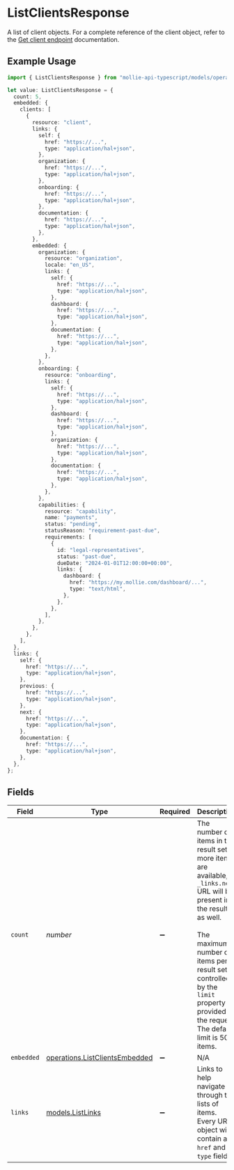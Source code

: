 # ListClientsResponse

A list of client objects. For a complete reference of the client object, refer to the
[Get client endpoint](get-client) documentation.

## Example Usage

```typescript
import { ListClientsResponse } from "mollie-api-typescript/models/operations";

let value: ListClientsResponse = {
  count: 5,
  embedded: {
    clients: [
      {
        resource: "client",
        links: {
          self: {
            href: "https://...",
            type: "application/hal+json",
          },
          organization: {
            href: "https://...",
            type: "application/hal+json",
          },
          onboarding: {
            href: "https://...",
            type: "application/hal+json",
          },
          documentation: {
            href: "https://...",
            type: "application/hal+json",
          },
        },
        embedded: {
          organization: {
            resource: "organization",
            locale: "en_US",
            links: {
              self: {
                href: "https://...",
                type: "application/hal+json",
              },
              dashboard: {
                href: "https://...",
                type: "application/hal+json",
              },
              documentation: {
                href: "https://...",
                type: "application/hal+json",
              },
            },
          },
          onboarding: {
            resource: "onboarding",
            links: {
              self: {
                href: "https://...",
                type: "application/hal+json",
              },
              dashboard: {
                href: "https://...",
                type: "application/hal+json",
              },
              organization: {
                href: "https://...",
                type: "application/hal+json",
              },
              documentation: {
                href: "https://...",
                type: "application/hal+json",
              },
            },
          },
          capabilities: {
            resource: "capability",
            name: "payments",
            status: "pending",
            statusReason: "requirement-past-due",
            requirements: [
              {
                id: "legal-representatives",
                status: "past-due",
                dueDate: "2024-01-01T12:00:00+00:00",
                links: {
                  dashboard: {
                    href: "https://my.mollie.com/dashboard/...",
                    type: "text/html",
                  },
                },
              },
            ],
          },
        },
      },
    ],
  },
  links: {
    self: {
      href: "https://...",
      type: "application/hal+json",
    },
    previous: {
      href: "https://...",
      type: "application/hal+json",
    },
    next: {
      href: "https://...",
      type: "application/hal+json",
    },
    documentation: {
      href: "https://...",
      type: "application/hal+json",
    },
  },
};
```

## Fields

| Field                                                                                                                                                                                                                                                                     | Type                                                                                                                                                                                                                                                                      | Required                                                                                                                                                                                                                                                                  | Description                                                                                                                                                                                                                                                               | Example                                                                                                                                                                                                                                                                   |
| ------------------------------------------------------------------------------------------------------------------------------------------------------------------------------------------------------------------------------------------------------------------------- | ------------------------------------------------------------------------------------------------------------------------------------------------------------------------------------------------------------------------------------------------------------------------- | ------------------------------------------------------------------------------------------------------------------------------------------------------------------------------------------------------------------------------------------------------------------------- | ------------------------------------------------------------------------------------------------------------------------------------------------------------------------------------------------------------------------------------------------------------------------- | ------------------------------------------------------------------------------------------------------------------------------------------------------------------------------------------------------------------------------------------------------------------------- |
| `count`                                                                                                                                                                                                                                                                   | *number*                                                                                                                                                                                                                                                                  | :heavy_minus_sign:                                                                                                                                                                                                                                                        | The number of items in this result set. If more items are available, a `_links.next` URL will be present in the result<br/>as well.<br/><br/>The maximum number of items per result set is controlled by the `limit` property provided in the request. The default<br/>limit is 50 items. | 5                                                                                                                                                                                                                                                                         |
| `embedded`                                                                                                                                                                                                                                                                | [operations.ListClientsEmbedded](../../models/operations/listclientsembedded.md)                                                                                                                                                                                          | :heavy_minus_sign:                                                                                                                                                                                                                                                        | N/A                                                                                                                                                                                                                                                                       |                                                                                                                                                                                                                                                                           |
| `links`                                                                                                                                                                                                                                                                   | [models.ListLinks](../../models/listlinks.md)                                                                                                                                                                                                                             | :heavy_minus_sign:                                                                                                                                                                                                                                                        | Links to help navigate through the lists of items. Every URL object will contain an `href` and a `type` field.                                                                                                                                                            |                                                                                                                                                                                                                                                                           |